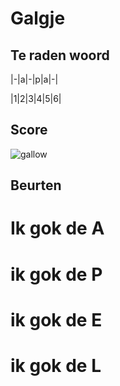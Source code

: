 # Galgje

## Te raden woord


|-|a|-|p|a|-|

|1|2|3|4|5|6|

## Score
![gallow](./images/3.png)

## Beurten
# Ik gok de A
# ik gok de P
# ik gok de E
# ik gok de L